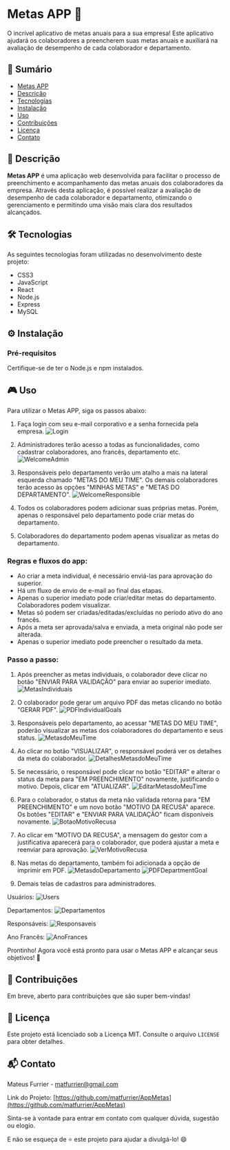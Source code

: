 # Metas APP 🎯

O incrível aplicativo de metas anuais para a sua empresa! Este aplicativo ajudará os colaboradores a preencherem suas metas anuais e auxiliará na avaliação de desempenho de cada colaborador e departamento.

## 📝 Sumário

- [Metas APP](#metas-app)
- [Descrição](#descrição)
- [Tecnologias](#tecnologias)
- [Instalação](#instalação)
- [Uso](#uso)
- [Contribuições](#contribuições)
- [Licença](#licença)
- [Contato](#contato)

## 📖 Descrição

**Metas APP** é uma aplicação web desenvolvida para facilitar o processo de preenchimento e acompanhamento das metas anuais dos colaboradores da empresa. Através desta aplicação, é possível realizar a avaliação de desempenho de cada colaborador e departamento, otimizando o gerenciamento e permitindo uma visão mais clara dos resultados alcançados.

## 🛠 Tecnologias

As seguintes tecnologias foram utilizadas no desenvolvimento deste projeto:

- CSS3
- JavaScript
- React
- Node.js
- Express
- MySQL

## ⚙ Instalação

### Pré-requisitos

Certifique-se de ter o Node.js e npm instalados.

## 🎮 Uso

Para utilizar o Metas APP, siga os passos abaixo:

1. Faça login com seu e-mail corporativo e a senha fornecida pela empresa.
![Login](https://user-images.githubusercontent.com/30526394/228895020-0f223d31-43e3-4229-99de-d4f61cc37af8.png)

2. Administradores terão acesso a todas as funcionalidades, como cadastrar colaboradores, ano francês, departamento etc.
![WelcomeAdmin](https://user-images.githubusercontent.com/30526394/228895043-55143220-3b26-42ad-9061-ab8be7d94031.png)

3. Responsáveis pelo departamento verão um atalho a mais na lateral esquerda chamado "METAS DO MEU TIME". Os demais colaboradores terão acesso às opções "MINHAS METAS" e "METAS DO DEPARTAMENTO".
![WelcomeResponsible](https://user-images.githubusercontent.com/30526394/228895521-88904fc9-d850-453b-b84d-489b30921e58.png)

4. Todos os colaboradores podem adicionar suas próprias metas. Porém, apenas o responsável pelo departamento pode criar metas do departamento.

5. Colaboradores do departamento podem apenas visualizar as metas do departamento.

### Regras e fluxos do app:

- Ao criar a meta individual, é necessário enviá-las para aprovação do superior.
- Há um fluxo de envio de e-mail ao final das etapas.
- Apenas o superior imediato pode criar/editar metas do departamento. Colaboradores podem visualizar.
- Metas só podem ser criadas/editadas/excluídas no período ativo do ano francês.
- Após a meta ser aprovada/salva e enviada, a meta original não pode ser alterada.
- Apenas o superior imediato pode preencher o resultado da meta.

### Passo a passo:

1. Após preencher as metas individuais, o colaborador deve clicar no botão "ENVIAR PARA VALIDAÇÃO" para enviar ao superior imediato.
![MetasIndividuais](https://user-images.githubusercontent.com/30526394/228895028-85002c1e-4b50-43a1-a986-b4623d8d0ba1.png)

2. O colaborador pode gerar um arquivo PDF das metas clicando no botão "GERAR PDF".
![PDFIndividualGoals](https://user-images.githubusercontent.com/30526394/228896408-6dd2bac0-b4ea-44cb-8558-3657f1b0f634.png)

3. Responsáveis pelo departamento, ao acessar "METAS DO MEU TIME", poderão visualizar as metas dos colaboradores do departamento e seus status.
![MetasdoMeuTime](https://user-images.githubusercontent.com/30526394/228895025-63d2fce2-b3ec-4dbe-b654-49832785a42d.png)

4. Ao clicar no botão "VISUALIZAR", o responsável poderá ver os detalhes da meta do colaborador.
![DetalhesMetasdoMeuTime](https://user-images.githubusercontent.com/30526394/228895013-474c9c65-5a3c-44ab-b4ac-021e594d5405.png)

5. Se necessário, o responsável pode clicar no botão "EDITAR" e alterar o status da meta para "EM PREENCHIMENTO" novamente, justificando o motivo. Depois, clicar em "ATUALIZAR".
![EditarMetasdoMeuTime](https://user-images.githubusercontent.com/30526394/228895017-8e1a2e30-c92f-46a3-ab14-23ec4a7746d2.png)

6. Para o colaborador, o status da meta não validada retorna para "EM PREENCHIMENTO" e um novo botão "MOTIVO DA RECUSA" aparece. Os botões "EDITAR" e "ENVIAR PARA VALIDAÇÃO" ficam disponíveis novamente.
![BotaoMotivoRecusa](https://user-images.githubusercontent.com/30526394/228895007-24197973-bb4f-44ea-8949-b6fff10cb0a6.png)

7. Ao clicar em "MOTIVO DA RECUSA", a mensagem do gestor com a justificativa aparecerá para o colaborador, que poderá ajustar a meta e reenviar para aprovação.
![VerMotivoRecusa](https://user-images.githubusercontent.com/30526394/228895041-3bae4d3f-0176-4e1c-b2df-417184c2666c.png)

8. Nas metas do departamento, também foi adicionada a opção de imprimir em PDF.
![MetasdoDepartamento](https://user-images.githubusercontent.com/30526394/228895021-7e72edb1-4a6d-42f4-8e7b-688ddc34b1cf.png)
![PDFDepartmentGoal](https://user-images.githubusercontent.com/30526394/228896399-8eddb6b2-e6e5-4351-9e1c-eb10fbb27f88.png)

9. Demais telas de cadastros para administradores.

Usuários:
![Users](https://user-images.githubusercontent.com/30526394/228895037-b05d37cb-7ffd-4e83-97a7-8af5819538ff.png)

Departamentos:
![Departamentos](https://user-images.githubusercontent.com/30526394/228895011-d1ccbedd-b667-476d-9dd0-bd11552ed6bc.png)

Responsáveis:
![Responsaveis](https://user-images.githubusercontent.com/30526394/228895032-0595e8be-ec4c-4da1-98ac-a22060b8158a.png)

Ano Francês:
![AnoFrances](https://user-images.githubusercontent.com/30526394/228894998-8a72de6e-1b45-4831-b86d-6f1d25f3cb4f.png)

Prontinho!
Agora você está pronto para usar o Metas APP e alcançar seus objetivos! 🚀


## 🤝 Contribuições

Em breve, aberto para contribuições que são super bem-vindas! 

## 📄 Licença

Este projeto está licenciado sob a Licença MIT. Consulte o arquivo `LICENSE` para obter detalhes.

## 📬 Contato

Mateus Furrier - matfurrier@gmail.com

Link do Projeto: [https://github.com/matfurrier/AppMetas](https://github.com/matfurrier/AppMetas)

Sinta-se à vontade para entrar em contato com qualquer dúvida, sugestão ou elogio. 

E não se esqueça de ⭐️ este projeto para ajudar a divulgá-lo! 😄


